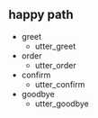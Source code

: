 ## happy path
* greet
  - utter_greet
* order
  - utter_order
* confirm
  - utter_confirm
* goodbye
  - utter_goodbye
